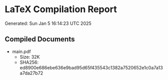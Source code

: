 # LaTeX Compilation Report
Generated: Sun Jan  5 16:14:23 UTC 2025
## Compiled Documents
- main.pdf
  - Size: 32K
  - SHA256: ed8900e686ebe636e9bad95d65f435543c1382a7520652e1c0a7a13a7da27b72
